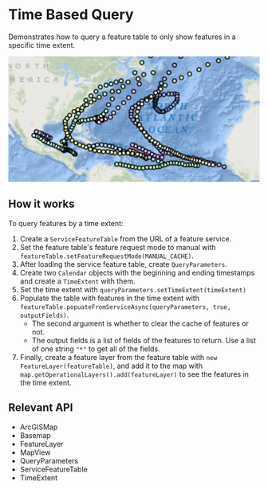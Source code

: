<h1>Time Based Query</h1>

<p>Demonstrates how to query a feature table to only show features in a specific time extent.</p>

<p><img src="TimeBasedQuery.png"/></p>

<h2>How it works</h2>

<p>To query features by a time extent:</p>

<ol>
    <li>Create a <code>ServiceFeatureTable</code> from the URL of a feature service.</li>
    <li>Set the feature table's feature request mode to manual with <code>featureTable.setFeatureRequestMode(MANUAL_CACHE)</code>.</li>
    <li>After loading the service feature table, create <code>QueryParameters</code>.</li>
    <li>Create two <code>Calendar</code> objects with the beginning and ending timestamps and create a 
    <code>TimeExtent</code> with them.</li>
    <li>Set the time extent with <code>queryParameters.setTimeExtent(timeExtent)</code></li>
    <li>Populate the table with features in the time extent with <code>featureTable.popuateFromServiceAsync(queryParameters, true, outputFields)</code>.
        <ul>
            <li>The second argument is whether to clear the cache of features or not.</li>
            <li>The output fields is a list of fields of the features to return. Use a list of one string 
            <code>"*"</code> to get all of the fields.</li>
        </ul>
    </li>
    <li>Finally, create a feature layer from the feature table with <code>new FeatureLayer(featureTable)</code>, 
    and add it to the map with <code>map.getOperationalLayers().add(featureLayer)</code> to see the features in the 
    time extent.</li>
</ol>

<h2>Relevant API</h2>

<ul>
    <li>ArcGISMap</li>
    <li>Basemap</li>
    <li>FeatureLayer</li>
    <li>MapView</li>
    <li>QueryParameters</li>
    <li>ServiceFeatureTable</li>
    <li>TimeExtent</li>
</ul>